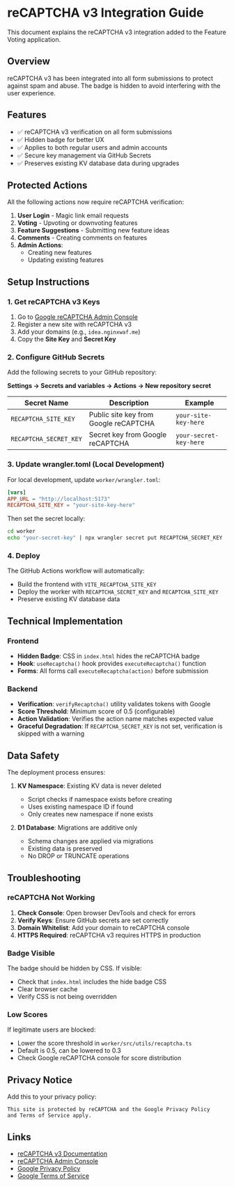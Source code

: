 # reCAPTCHA v3 Integration Guide

This document explains the reCAPTCHA v3 integration added to the Feature Voting application.

## Overview

reCAPTCHA v3 has been integrated into all form submissions to protect against spam and abuse. The badge is hidden to avoid interfering with the user experience.

## Features

- ✅ reCAPTCHA v3 verification on all form submissions
- ✅ Hidden badge for better UX
- ✅ Applies to both regular users and admin accounts
- ✅ Secure key management via GitHub Secrets
- ✅ Preserves existing KV database data during upgrades

## Protected Actions

All the following actions now require reCAPTCHA verification:

1. **User Login** - Magic link email requests
2. **Voting** - Upvoting or downvoting features
3. **Feature Suggestions** - Submitting new feature ideas
4. **Comments** - Creating comments on features
5. **Admin Actions**:
   - Creating new features
   - Updating existing features

## Setup Instructions

### 1. Get reCAPTCHA v3 Keys

1. Go to [Google reCAPTCHA Admin Console](https://www.google.com/recaptcha/admin)
2. Register a new site with reCAPTCHA v3
3. Add your domains (e.g., `idea.nginxwaf.me`)
4. Copy the **Site Key** and **Secret Key**

### 2. Configure GitHub Secrets

Add the following secrets to your GitHub repository:

**Settings → Secrets and variables → Actions → New repository secret**

| Secret Name | Description | Example |
|------------|-------------|---------|
| `RECAPTCHA_SITE_KEY` | Public site key from Google reCAPTCHA | `your-site-key-here` |
| `RECAPTCHA_SECRET_KEY` | Secret key from Google reCAPTCHA | `your-secret-key-here` |

### 3. Update wrangler.toml (Local Development)

For local development, update `worker/wrangler.toml`:

```toml
[vars]
APP_URL = "http://localhost:5173"
RECAPTCHA_SITE_KEY = "your-site-key-here"
```

Then set the secret locally:

```bash
cd worker
echo "your-secret-key" | npx wrangler secret put RECAPTCHA_SECRET_KEY
```

### 4. Deploy

The GitHub Actions workflow will automatically:
- Build the frontend with `VITE_RECAPTCHA_SITE_KEY`
- Deploy the worker with `RECAPTCHA_SECRET_KEY` and `RECAPTCHA_SITE_KEY`
- Preserve existing KV database data

## Technical Implementation

### Frontend

- **Hidden Badge**: CSS in `index.html` hides the reCAPTCHA badge
- **Hook**: `useRecaptcha()` hook provides `executeRecaptcha()` function
- **Forms**: All forms call `executeRecaptcha(action)` before submission

### Backend

- **Verification**: `verifyRecaptcha()` utility validates tokens with Google
- **Score Threshold**: Minimum score of 0.5 (configurable)
- **Action Validation**: Verifies the action name matches expected value
- **Graceful Degradation**: If `RECAPTCHA_SECRET_KEY` is not set, verification is skipped with a warning

## Data Safety

The deployment process ensures:

1. **KV Namespace**: Existing KV data is never deleted
   - Script checks if namespace exists before creating
   - Uses existing namespace ID if found
   - Only creates new namespace if none exists

2. **D1 Database**: Migrations are additive only
   - Schema changes are applied via migrations
   - Existing data is preserved
   - No DROP or TRUNCATE operations

## Troubleshooting

### reCAPTCHA Not Working

1. **Check Console**: Open browser DevTools and check for errors
2. **Verify Keys**: Ensure GitHub secrets are set correctly
3. **Domain Whitelist**: Add your domain to reCAPTCHA console
4. **HTTPS Required**: reCAPTCHA v3 requires HTTPS in production

### Badge Visible

The badge should be hidden by CSS. If visible:
- Check that `index.html` includes the hide badge CSS
- Clear browser cache
- Verify CSS is not being overridden

### Low Scores

If legitimate users are blocked:
- Lower the score threshold in `worker/src/utils/recaptcha.ts`
- Default is 0.5, can be lowered to 0.3
- Check Google reCAPTCHA console for score distribution

## Privacy Notice

Add this to your privacy policy:

```
This site is protected by reCAPTCHA and the Google Privacy Policy 
and Terms of Service apply.
```

## Links

- [reCAPTCHA v3 Documentation](https://developers.google.com/recaptcha/docs/v3)
- [reCAPTCHA Admin Console](https://www.google.com/recaptcha/admin)
- [Google Privacy Policy](https://policies.google.com/privacy)
- [Google Terms of Service](https://policies.google.com/terms)
